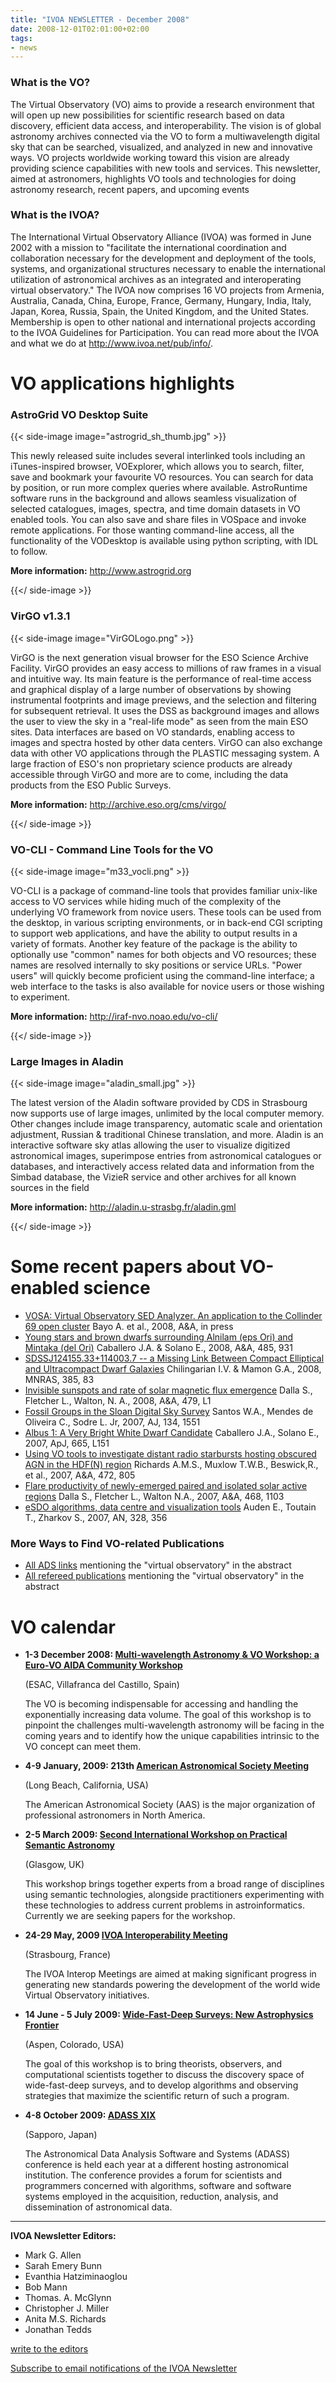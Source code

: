 ```yaml
---
title: "IVOA NEWSLETTER - December 2008"
date: 2008-12-01T02:01:00+02:00
tags:
- news
---
```


### What is the VO?

The Virtual Observatory (VO) aims to provide a research environment that will
open up new possibilities for scientific research based on data discovery,
efficient data access, and interoperability. The vision is of global astronomy
archives connected via the VO to form a multiwavelength digital sky that can be
searched, visualized, and analyzed in new and innovative ways. VO projects
worldwide working toward this vision are already providing science capabilities
with new tools and services. This newsletter, aimed at astronomers, highlights
VO tools and technologies for doing astronomy research, recent papers, and
upcoming events

### What is the IVOA?

The International Virtual Observatory Alliance (IVOA) was formed in June 2002
with a mission to "facilitate the international coordination and collaboration
necessary for the development and deployment of the tools, systems, and
organizational structures necessary to enable the international utilization of
astronomical archives as an integrated and interoperating virtual observatory."
The IVOA now comprises 16 VO projects from Armenia, Australia, Canada, China,
Europe, France, Germany, Hungary, India, Italy, Japan, Korea, Russia, Spain, the
United Kingdom, and the United States. Membership is open to other national and
international projects according to the IVOA Guidelines for Participation. You
can read more about the IVOA and what we do at <http://www.ivoa.net/pub/info/>.

# VO applications highlights

### AstroGrid VO Desktop Suite

{{< side-image image="astrogrid_sh_thumb.jpg" >}}

This newly released suite includes several interlinked tools including an
iTunes-inspired browser, VOExplorer, which allows you to search, filter, save
and bookmark your favourite VO resources. You can search for data by position,
or run more complex queries where available. AstroRuntime software runs in the
background and allows seamless visualization of selected catalogues, images,
spectra, and time domain datasets in VO enabled tools. You can also save and
share files in VOSpace and invoke remote applications. For those wanting
command-line access, all the functionality of the VODesktop is available using
python scripting, with IDL to follow.

**More information:** <http://www.astrogrid.org>

{{</ side-image >}}

### VirGO v1.3.1

{{< side-image image="VirGOLogo.png" >}}

VirGO is the next generation visual browser for the ESO Science Archive
Facility. VirGO provides an easy access to millions of raw frames in a visual
and intuitive way. Its main feature is the performance of real-time access and
graphical display of a large number of observations by showing instrumental
footprints and image previews, and the selection and filtering for subsequent
retrieval. It uses the DSS as background images and allows the user to view the
sky in a "real-life mode" as seen from the main ESO sites. Data interfaces are
based on VO standards, enabling access to images and spectra hosted by other
data centers. VirGO can also exchange data with other VO applications through
the PLASTIC messaging system. A large fraction of ESO's non proprietary science
products are already accessible through VirGO and more are to come, including
the data products from the ESO Public Surveys.

**More information:** <http://archive.eso.org/cms/virgo/>

{{</ side-image >}}
 
### VO-CLI - Command Line Tools for the VO

{{< side-image image="m33_vocli.png" >}}

VO-CLI is a package of command-line tools that provides familiar unix-like
access to VO services while hiding much of the complexity of the underlying VO
framework from novice users. These tools can be used from the desktop, in
various scripting environments, or in back-end CGI scripting to support web
applications, and have the ability to output results in a variety of formats.
Another key feature of the package is the ability to optionally use "common"
names for both objects and VO resources; these names are resolved internally to
sky positions or service URLs. "Power users" will quickly become proficient
using the command-line interface; a web interface to the tasks is also available
for novice users or those wishing to experiment.

**More information:** <http://iraf-nvo.noao.edu/vo-cli/>

{{</ side-image >}}


### Large Images in Aladin

{{< side-image image="aladin_small.jpg" >}}

The latest version of the Aladin software provided by CDS in Strasbourg now
supports use of large images, unlimited by the local computer memory. Other
changes include image transparency, automatic scale and orientation adjustment,
Russian & traditional Chinese translation, and more. Aladin is an interactive
software sky atlas allowing the user to visualize digitized astronomical images,
superimpose entries from astronomical catalogues or databases, and interactively
access related data and information from the Simbad database, the VizieR service
and other archives for all known sources in the field

**More information:** <http://aladin.u-strasbg.fr/aladin.gml>

{{</ side-image >}}

# Some recent papers about VO-enabled science

- [VOSA: Virtual Observatory SED Analyzer. An application to the Collinder 69 open cluster](http://adsabs.harvard.edu/abs/2008arXiv0808.0270B) Bayo A. et al., 2008, A&A, in press
- [Young stars and brown dwarfs surrounding Alnilam (eps Ori) and Mintaka (del Ori)](http://esoads.eso.org/abs/2008A%26A...485..931C) Caballero J.A. & Solano E., 2008, A&A, 485, 931
- [SDSSJ124155.33+114003.7 -- a Missing Link Between Compact Elliptical and Ultracompact Dwarf Galaxies](http://esoads.eso.org/abs/2008MNRAS.385L..83C) Chilingarian I.V. & Mamon G.A., 2008, MNRAS, 385, 83
- [Invisible sunspots and rate of solar magnetic flux emergence](http://esoads.eso.org/abs/2008A%26A...479L...1D) Dalla S., Fletcher L., Walton, N. A., 2008, A&A, 479, L1
- [Fossil Groups in the Sloan Digital Sky Survey](http://esoads.eso.org/abs/2007AJ....134.1551S) Santos W.A., Mendes de Oliveira C., Sodre L. Jr, 2007, AJ, 134, 1551
- [Albus 1: A Very Bright White Dwarf Candidate](http://esoads.eso.org/abs/2007ApJ...665L.151C) Caballero J.A., Solano E., 2007, ApJ, 665, L151
- [Using VO tools to investigate distant radio starbursts hosting obscured AGN in the HDF(N) region](http://esoads.eso.org/cgi-bin/nph-bib_query?bibcode=2007arXiv0706.3777R) Richards A.M.S., Muxlow T.W.B., Beswick,R., et al., 2007, A&A, 472, 805
- [Flare productivity of newly-emerged paired and isolated solar active regions](http://esoads.eso.org/cgi-bin/nph-bib_query?bibcode=2007A&A...468.1103D) Dalla S., Fletcher L., Walton N.A., 2007, A&A, 468, 1103
- [eSDO algorithms, data centre and visualization tools](http://esoads.eso.org/cgi-bin/nph-bib_query?bibcode=2007AN....328..356A) Auden E., Toutain T., Zharkov S., 2007, AN, 328, 356

### More Ways to Find VO-related Publications

- [All ADS links](http://adsabs.harvard.edu/cgi-bin/nph-abs_connect?db_key=AST&db_key=PRE&qform=AST&arxiv_sel=astro-ph&arxiv_sel=cond-mat&arxiv_sel=cs&arxiv_sel=gr-qc&arxiv_sel=hep-ex&arxiv_sel=hep-lat&arxiv_sel=hep-ph&arxiv_sel=hep-th&arxiv_sel=math&arxiv_sel=math-ph&arxiv_sel=nlin&arxiv_sel=nucl-ex&arxiv_sel=nucl-th&arxiv_sel=physics&arxiv_sel=quant-ph&arxiv_sel=q-bio&sim_query=YES&ned_query=YES&aut_logic=OR&obj_logic=OR&author=&object=&start_mon=&start_year=&end_mon=&end_year=&ttl_logic=OR&title=&txt_logic=OR&text=%22virtual+observatory%22&nr_to_return=200&start_nr=1&jou_pick=ALL&ref_stems=&data_and=ALL&group_and=ALL&start_entry_day=&start_entry_mon=&start_entry_year=&end_entry_day=&end_entry_mon=&end_entry_year=&min_score=&sort=SCORE&data_type=SHORT&aut_syn=YES&ttl_syn=YES&txt_syn=YES&aut_wt=1.0&obj_wt=1.0&ttl_wt=0.3&txt_wt=3.0&aut_wgt=YES&obj_wgt=YES&ttl_wgt=YES&txt_wgt=YES&ttl_sco=YES&txt_sco=YES&version=1) mentioning the "virtual observatory" in the abstract
- [All refereed publications](http://adsabs.harvard.edu/cgi-bin/nph-abs_connect?db_key=AST&qform=AST&arxiv_sel=astro-ph&arxiv_sel=cond-mat&arxiv_sel=cs&arxiv_sel=gr-qc&arxiv_sel=hep-ex&arxiv_sel=hep-lat&arxiv_sel=hep-ph&arxiv_sel=hep-th&arxiv_sel=math&arxiv_sel=math-ph&arxiv_sel=nlin&arxiv_sel=nucl-ex&arxiv_sel=nucl-th&arxiv_sel=physics&arxiv_sel=quant-ph&arxiv_sel=q-bio&sim_query=YES&ned_query=YES&aut_logic=OR&obj_logic=OR&author=&object=&start_mon=&start_year=&end_mon=&end_year=&ttl_logic=OR&title=&txt_logic=OR&text=%22virtual+observatory%22&nr_to_return=200&start_nr=1&jou_pick=NO&ref_stems=&data_and=ALL&group_and=ALL&start_entry_day=&start_entry_mon=&start_entry_year=&end_entry_day=&end_entry_mon=&end_entry_year=&min_score=&sort=SCORE&data_type=SHORT&aut_syn=YES&ttl_syn=YES&txt_syn=YES&aut_wt=1.0&obj_wt=1.0&ttl_wt=0.3&txt_wt=3.0&aut_wgt=YES&obj_wgt=YES&ttl_wgt=YES&txt_wgt=YES&ttl_sco=YES&txt_sco=YES&version=1) mentioning the "virtual observatory" in the abstract

# VO calendar

- **1-3 December 2008: [Multi-wavelength Astronomy & VO Workshop: a Euro-VO AIDA Community Workshop](http://esavo.esa.int/MultiwavelengthVOWorkshopDec2008/)**

  (ESAC, Villafranca del Castillo, Spain)

  The VO is becoming indispensable for accessing and handling the exponentially
  increasing data volume. The goal of this workshop is to pinpoint the
  challenges multi-wavelength astronomy will be facing in the coming years and
  to identify how the unique capabilities intrinsic to the VO concept can meet
  them.

* **4-9 January, 2009: 213th [American Astronomical Society Meeting](http://aas.org/meetings/aas213)**

  (Long Beach, California, USA)

  The American Astronomical Society (AAS) is the major organization of
  professional astronomers in North America.

* **2-5 March 2009: [Second International Workshop on Practical Semantic Astronomy](http://www.dcs.gla.ac.uk/workshops/semast09/)**

  (Glasgow, UK)

  This workshop brings together experts from a broad range of disciplines using
  semantic technologies, alongside practitioners experimenting with these
  technologies to address current problems in astroinformatics. Currently we are
  seeking papers for the workshop.

* **24-29 May, 2009 [IVOA Interoperability Meeting](http://www.ivoa.net/cgi-bin/twiki/bin/view/IVOA/InterOpMay2009)**

  (Strasbourg, France)

  The IVOA Interop Meetings are aimed at making significant progress in
  generating new standards powering the development of the world wide Virtual
  Observatory initiatives.

* **14 June - 5 July 2009: [Wide-Fast-Deep Surveys: New Astrophysics Frontier](http://aspenphys.org/documents/program/summer09.html)**

  (Aspen, Colorado, USA)

  The goal of this workshop is to bring theorists, observers, and computational
  scientists together to discuss the discovery space of wide-fast-deep surveys,
  and to develop algorithms and observing strategies that maximize the
  scientific return of such a program.

* **4-8 October 2009: [ADASS XIX](http://www.adass.org/)**

  (Sapporo, Japan)

  The Astronomical Data Analysis Software and Systems (ADASS) conference is held
  each year at a different hosting astronomical institution. The conference
  provides a forum for scientists and programmers concerned with algorithms,
  software and software systems employed in the acquisition, reduction,
  analysis, and dissemination of astronomical data.

----

**IVOA Newsletter Editors:**

- Mark G. Allen
- Sarah Emery Bunn
- Evanthia Hatziminaoglou
- Bob Mann
- Thomas. A. McGlynn
- Christopher J. Miller
- Anita M.S. Richards
- Jonathan Tedds

[write to the editors](mailto:ivoa-news-editors@ivoa.net)

[Subscribe to email notifications of the IVOA Newsletter](http://www.eso.org/lists/listinfo/ivoa-news)